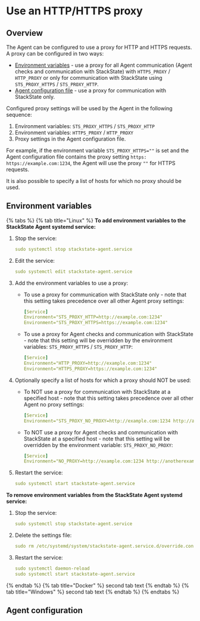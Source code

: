 # Use an HTTP/HTTPS proxy

## Overview

The Agent can be configured to use a proxy for HTTP and HTTPS requests. A proxy can be configured in two ways:

* [Environment variables](#environment-variables) - use a proxy for all Agent communication (Agent checks and communication with StackState) with `HTTPS_PROXY` / `HTTP_PROXY` or only for communication with StackState using `STS_PROXY_HTTPS` / `STS_PROXY_HTTP`.
* [Agent configuration file](#agent-configuration) - use a proxy for communication with StackState only.

Configured proxy settings will be used by the Agent in the following sequence:

1. Environment variables: `STS_PROXY_HTTPS` / `STS_PROXY_HTTP` 
2. Environment variables: `HTTPS_PROXY` / `HTTP_PROXY`
3. Proxy settings in the Agent configuration file.

For example, if the environment variable `STS_PROXY_HTTPS=""` is set and the Agent configuration file contains the proxy setting `https: https://example.com:1234`, the Agent will use the proxy `""` for HTTPS requests.

It is also possible to specify a list of hosts for which no proxy should be used.

## Environment variables

{% tabs %}
{% tab title="Linux" %}
**To add environment variables to the StackState Agent systemd service:**

1. Stop the service:
   ```yaml
   sudo systemctl stop stackstate-agent.service  
   ```

2. Edit the service:
   ```yaml
   sudo systemctl edit stackstate-agent.service
   ```

3. Add the environment variables to use a proxy:
   * To use a proxy for communication with StackState only - note that this setting takes precedence over all other Agent proxy settings:
     ```yaml
     [Service]
     Environment="STS_PROXY_HTTP=http://example.com:1234"
     Environment="STS_PROXY_HTTPS=https://example.com:1234"
     ```
     
   * To use a proxy for Agent checks and communication with StackState - note that this setting will be overridden by the environment variables: `STS_PROXY_HTTPS` / `STS_PROXY_HTTP`:
     ```yaml
     [Service]
     Environment="HTTP_PROXY=http://example.com:1234"
     Environment="HTTPS_PROXY=https://example.com:1234"
     ```

4. Optionally specify a list of hosts for which a proxy should NOT be used:
   * To NOT use a proxy for communication with StackState at a specified host - note that this setting takes precedence over all other Agent no proxy settings:
     ```yaml
     [Service]
     Environment="STS_PROXY_NO_PROXY=http://example.com:1234 http://anotherexample.com:1234"
     ```

   * To NOT use a proxy for Agent checks and communication with StackState at a specified host - note that this setting will be overridden by the environment variable: `STS_PROXY_NO_PROXY`:
     ```yaml
     [Service]
     Environment="NO_PROXY=http://example.com:1234 http://anotherexample.com:1234"
     ``` 
    
5. Restart the service:
   ```yaml
   sudo systemctl start stackstate-agent.service
   ```

**To remove environment variables from the StackState Agent systemd service:**

1. Stop the service:
   ```yaml
   sudo systemctl stop stackstate-agent.service
   ```

3. Delete the settings file:
   ```yaml
   sudo rm /etc/systemd/system/stackstate-agent.service.d/override.conf 
   ```

5. Restart the service:
   ```yaml
   sudo systemctl daemon-reload
   sudo systemctl start stackstate-agent.service
   ```
{% endtab %}
{% tab title="Docker" %}
second tab text
{% endtab %}
{% tab title="Windows" %}
second tab text
{% endtab %}
{% endtabs %}

## Agent configuration


